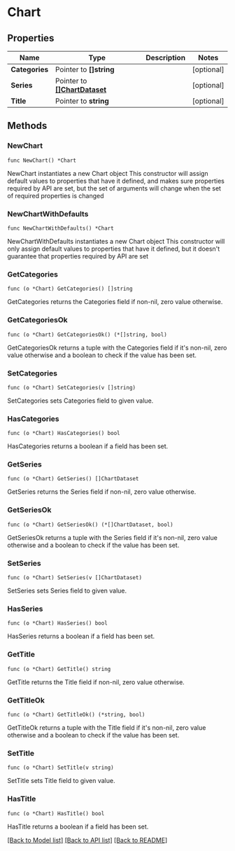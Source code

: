 # Chart

## Properties

Name | Type | Description | Notes
------------ | ------------- | ------------- | -------------
**Categories** | Pointer to **[]string** |  | [optional] 
**Series** | Pointer to [**[]ChartDataset**](ChartDataset.md) |  | [optional] 
**Title** | Pointer to **string** |  | [optional] 

## Methods

### NewChart

`func NewChart() *Chart`

NewChart instantiates a new Chart object
This constructor will assign default values to properties that have it defined,
and makes sure properties required by API are set, but the set of arguments
will change when the set of required properties is changed

### NewChartWithDefaults

`func NewChartWithDefaults() *Chart`

NewChartWithDefaults instantiates a new Chart object
This constructor will only assign default values to properties that have it defined,
but it doesn't guarantee that properties required by API are set

### GetCategories

`func (o *Chart) GetCategories() []string`

GetCategories returns the Categories field if non-nil, zero value otherwise.

### GetCategoriesOk

`func (o *Chart) GetCategoriesOk() (*[]string, bool)`

GetCategoriesOk returns a tuple with the Categories field if it's non-nil, zero value otherwise
and a boolean to check if the value has been set.

### SetCategories

`func (o *Chart) SetCategories(v []string)`

SetCategories sets Categories field to given value.

### HasCategories

`func (o *Chart) HasCategories() bool`

HasCategories returns a boolean if a field has been set.

### GetSeries

`func (o *Chart) GetSeries() []ChartDataset`

GetSeries returns the Series field if non-nil, zero value otherwise.

### GetSeriesOk

`func (o *Chart) GetSeriesOk() (*[]ChartDataset, bool)`

GetSeriesOk returns a tuple with the Series field if it's non-nil, zero value otherwise
and a boolean to check if the value has been set.

### SetSeries

`func (o *Chart) SetSeries(v []ChartDataset)`

SetSeries sets Series field to given value.

### HasSeries

`func (o *Chart) HasSeries() bool`

HasSeries returns a boolean if a field has been set.

### GetTitle

`func (o *Chart) GetTitle() string`

GetTitle returns the Title field if non-nil, zero value otherwise.

### GetTitleOk

`func (o *Chart) GetTitleOk() (*string, bool)`

GetTitleOk returns a tuple with the Title field if it's non-nil, zero value otherwise
and a boolean to check if the value has been set.

### SetTitle

`func (o *Chart) SetTitle(v string)`

SetTitle sets Title field to given value.

### HasTitle

`func (o *Chart) HasTitle() bool`

HasTitle returns a boolean if a field has been set.


[[Back to Model list]](../README.md#documentation-for-models) [[Back to API list]](../README.md#documentation-for-api-endpoints) [[Back to README]](../README.md)


